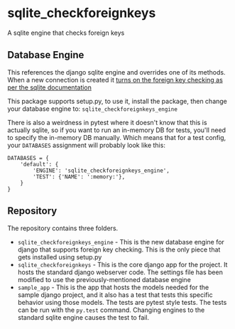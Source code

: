 # sqlite_checkforeignkeys
A sqlite engine that checks foreign keys

## Database Engine

This references the django sqlite engine and overrides one of its methods. When a new connection is created it [turns on the foreign key checking as per the sqlite documentation](http://www.sqlite.org/foreignkeys.html)

This package supports setup.py, to use it, install the package, then change your database engine to: `sqlite_checkforeignkeys_engine`

There is also a weirdness in pytest where it doesn't know that this is actually sqlite, so if you want to run an in-memory DB for tests, you'll need to specify the in-memory DB manually. Which means that for a test config, your `DATABASES` assignment will probably look like this:

    DATABASES = {
        'default': {
            'ENGINE': 'sqlite_checkforeignkeys_engine',
            'TEST': {'NAME': ':memory:'},
        }
    }

## Repository

The repository contains three folders.

* `sqlite_checkforeignkeys_engine` - This is the new database engine for django that supports foreign key checking. This is the only piece that gets installed using setup.py
* `sqlite_checkforeignkeys` - This is the core django app for the project. It hosts the standard django webserver code. The settings file has been modified to use the previously-mentioned database engine
* `sample_app` - This is the app that hosts the models needed for the sample django project, and it also has a test that tests this specific behavior using those models. The tests are pytest style tests. The tests can be run with the `py.test` command. Changing engines to the standard sqlite engine causes the test to fail.
